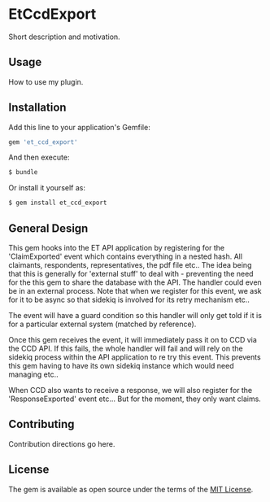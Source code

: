 # EtCcdExport
Short description and motivation.

## Usage
How to use my plugin.

## Installation
Add this line to your application's Gemfile:

```ruby
gem 'et_ccd_export'
```

And then execute:
```bash
$ bundle
```

Or install it yourself as:
```bash
$ gem install et_ccd_export
```
## General Design

This gem hooks into the ET API application by registering for the 'ClaimExported' event which
contains everything in a nested hash.  All claimants, respondents, representatives, the pdf file etc..
The idea being that this is generally for 'external stuff' to deal with - preventing the need for the
this gem to share the database with the API.  The handler could even be in an external process.
Note that when we register for this event, we ask for it to be async so that sidekiq is involved for its
retry mechanism etc..

The event will have a guard condition so this handler will only get told if it is for a particular external
system (matched by reference).

Once this gem receives the event, it will immediately pass it on to CCD via the CCD API. If this fails, the whole handler
will fail and will rely on the sidekiq process within the API application to re try this event.  This prevents this gem having to
have its own sidekiq instance which would need managing etc..

When CCD also wants to receive a response, we will also register for the 'ResponseExported' event etc...  But for the moment,
they only want claims.

## Contributing
Contribution directions go here.

## License
The gem is available as open source under the terms of the [MIT License](https://opensource.org/licenses/MIT).
